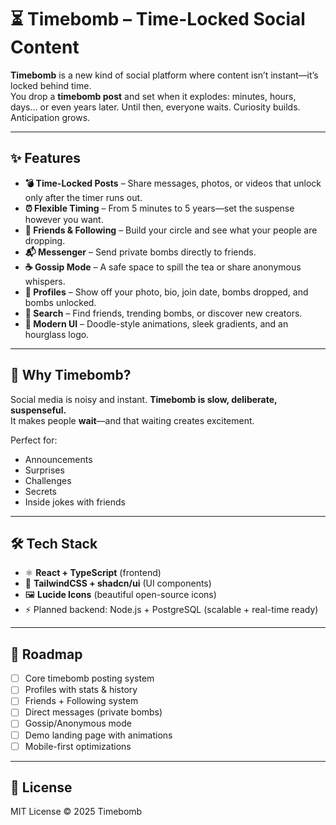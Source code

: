 # ⏳ Timebomb – Time-Locked Social Content  

**Timebomb** is a new kind of social platform where content isn’t instant—it’s locked behind time.  
You drop a **timebomb post** and set when it explodes: minutes, hours, days… or even years later. Until then, everyone waits. Curiosity builds. Anticipation grows.  

---

## ✨ Features  

- **💣 Time-Locked Posts** – Share messages, photos, or videos that unlock only after the timer runs out.  
- **⏰ Flexible Timing** – From 5 minutes to 5 years—set the suspense however you want.  
- **👥 Friends & Following** – Build your circle and see what your people are dropping.  
- **📬 Messenger** – Send private bombs directly to friends.  
- **☕ Gossip Mode** – A safe space to spill the tea or share anonymous whispers.  
- **🙋 Profiles** – Show off your photo, bio, join date, bombs dropped, and bombs unlocked.  
- **🔎 Search** – Find friends, trending bombs, or discover new creators.  
- **🎨 Modern UI** – Doodle-style animations, sleek gradients, and an hourglass logo.  

---

## 🚀 Why Timebomb?  

Social media is noisy and instant. **Timebomb is slow, deliberate, suspenseful.**  
It makes people **wait**—and that waiting creates excitement.  

Perfect for:  
- Announcements  
- Surprises  
- Challenges  
- Secrets  
- Inside jokes with friends  

---

## 🛠️ Tech Stack  

- ⚛️ **React + TypeScript** (frontend)  
- 🎨 **TailwindCSS + shadcn/ui** (UI components)  
- 🖼️ **Lucide Icons** (beautiful open-source icons)  
- ⚡ Planned backend: Node.js + PostgreSQL (scalable + real-time ready)  

---

## 📌 Roadmap  

- [ ] Core timebomb posting system  
- [ ] Profiles with stats & history  
- [ ] Friends + Following system  
- [ ] Direct messages (private bombs)  
- [ ] Gossip/Anonymous mode  
- [ ] Demo landing page with animations  
- [ ] Mobile-first optimizations  

---


## 📖 License  

MIT License © 2025 Timebomb
